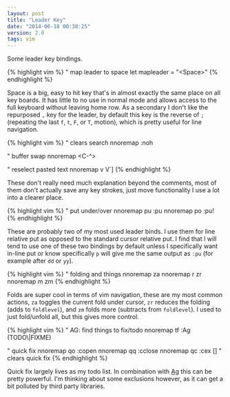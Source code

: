 ```yaml
---
layout: post
title: "Leader Key"
date: "2014-06-18 00:38:25"
version: 2.0
tags: vim
---
```



Some leader key bindings.  

{% highlight vim %}
" map leader to space
let mapleader = "\<Space>"
{% endhighlight %}

Space is a big, easy to hit key that's in almost exactly the same place on all
key boards. It has little to no use in normal mode and allows access to the full
keyboard without leaving home row. As a secondary I don't like the repurposed
`,` key for the leader, by default this key is the reverse of `;` (repeating the
last `f`, `t`, `F`, or `T`, motion), which is pretty useful for line navigation.

{% highlight vim  %}
" clears search
nnoremap <leader><BS> :noh<cr>

" buffer swap
nnoremap <leader><Tab> <C-^>

" reselect pasted text
nnoremap <leader>v V`]
{% endhighlight %}

These don't really need much explanation beyond the comments, most of them don't
actually save any key strokes, just move functionality I use a lot into a
clearer place. 


{% highlight vim %}
" put under/over
nnoremap <silent> <leader>pu :pu<CR>
nnoremap <silent> <leader>po :pu!<CR>
{% endhighlight %}

These are probably two of my most used leader binds. I use them for line
relative put as opposed to the standard cursor relative put. I find that I will
tend to use one of these two bindings by default unless I specifically want
in-line put or know specifically `p` will give me the same output as `:pu` (for
example after `dd` or `yy`). 


{% highlight vim %}
" folding and things
nnoremap <leader><leader> za
nnoremap <leader>r zr
nnoremap <leader>m zm
{% endhighlight %}

Folds are super cool in terms of vim navigation, these are my most common
actions, `za` toggles the current fold under cursor, `zr` reduces the folding
(adds to `foldlevel`), and `zm` folds more (subtracts from `foldlevel`). I used
to just fold/unfold all, but this gives more control.


{% highlight vim %}
" AG: find things to fix/todo
nnoremap <leader>tf :Ag \(TODO\\|FIXME\)

" quick fix
nnoremap <silent> <leader>qo :copen<CR>
nnoremap <silent> <leader>qq :cclose<CR>
nnoremap <silent> <leader>qc :cex []<CR> " clears quick fix
{% endhighlight %}

Quick fix largely lives as my todo list. In combination with [Ag](https://github.com/ggreer/the_silver_searcher) this can be
pretty powerful. I'm thinking about some exclusions however, as it can get a bit
polluted by third party libraries.


